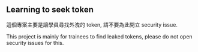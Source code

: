 Learning to seek token
-
這個專案主要是讓學員尋找外洩的 token, 請不要為此開立 security issue.

This project is mainly for trainees to find leaked tokens, please do not open security issues for this.